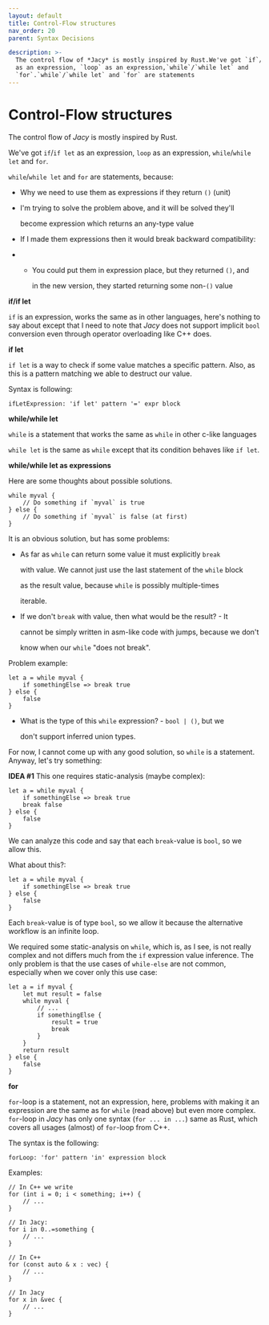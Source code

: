 ```yaml
---
layout: default
title: Control-Flow structures
nav_order: 20
parent: Syntax Decisions

description: >-
  The control flow of *Jacy* is mostly inspired by Rust.We've got `if`/`if let`
  as an expression, `loop` as an expression,`while`/`while let` and
  `for`.`while`/`while let` and `for` are statements
---
```


# Control-Flow structures



The control flow of _Jacy_ is mostly inspired by Rust.

We've got `if`/`if let` as an expression, `loop` as an expression, `while`/`while let` and `for`.

`while`/`while let` and `for` are statements, because:

* Why we need to use them as expressions if they return `()` \(unit\)
* I'm trying to solve the problem above, and it will be solved they'll

  become expression which returns an any-type value

* If I made them expressions then it would break backward compatibility:
* * You could put them in expression place, but they returned `()`, and

    in the new version, they started returning some non-`()` value

**if/if let**

`if` is an expression, works the same as in other languages, here's nothing to say about except that I need to note that _Jacy_ does not support implicit `bool` conversion even through operator overloading like C++ does.

**if let**

`if let` is a way to check if some value matches a specific pattern. Also, as this is a pattern matching we able to destruct our value.

Syntax is following:

```text
ifLetExpression: 'if let' pattern '=' expr block
```

**while/while let**

`while` is a statement that works the same as `while` in other c-like languages

`while let` is the same as `while` except that its condition behaves like `if let`.

**while/while let as expressions**

Here are some thoughts about possible solutions.

```text
while myval {
    // Do something if `myval` is true
} else {
    // Do something if `myval` is false (at first)
}
```

It is an obvious solution, but has some problems:

* As far as `while` can return some value it must explicitly `break`

  with value. We cannot just use the last statement of the `while` block

  as the result value, because `while` is possibly multiple-times

  iterable.

* If we don't `break` with value, then what would be the result? - It

  cannot be simply written in asm-like code with jumps, because we don't

  know when our `while` "does not break".

Problem example:

```text
let a = while myval {
    if somethingElse => break true
} else {
    false
}
```

* What is the type of this `while` expression? - `bool | ()`, but we

  don't support inferred union types.

For now, I cannot come up with any good solution, so `while` is a statement. Anyway, let's try something:

**IDEA \#1** This one requires static-analysis \(maybe complex\):

```text
let a = while myval {
    if somethingElse => break true
    break false
} else {
    false
}
```

We can analyze this code and say that each `break`-value is `bool`, so we allow this.

What about this?:

```text
let a = while myval {
    if somethingElse => break true
} else {
    false
}
```

Each `break`-value is of type `bool`, so we allow it because the alternative workflow is an infinite loop.

We required some static-analysis on `while`, which is, as I see, is not really complex and not differs much from the `if` expression value inference. The only problem is that the use cases of `while-else` are not common, especially when we cover only this use case:

```text
let a = if myval {
    let mut result = false
    while myval {
        // ...
        if somethingElse {
            result = true
            break
        }
    }
    return result
} else {
    false
}
```

**for**

`for`-loop is a statement, not an expression, here, problems with making it an expression are the same as for `while` \(read above\) but even more complex. `for`-loop in _Jacy_ has only one syntax \(`for ... in ...`\) same as Rust, which covers all usages \(almost\) of `for`-loop from C++.

The syntax is the following:

```text
forLoop: 'for' pattern 'in' expression block
```

Examples:

```text
// In C++ we write
for (int i = 0; i < something; i++) {
    // ...
}

// In Jacy:
for i in 0..=something {
    // ...
}

// In C++
for (const auto & x : vec) {
    // ...
}

// In Jacy
for x in &vec {
    // ...
}
```

